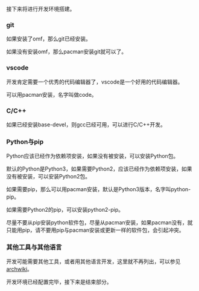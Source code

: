接下来将进行开发环境搭建。

### git

如果安装了omf，那么git已经安装。

如果没有安装omf，那么pacman安装git就可以了。

### vscode

开发肯定需要一个优秀的代码编辑器了，vscode是一个好用的代码编辑器。

可以用pacman安装，名字叫做code。

### C/C++

如果已经安装base-devel，则gcc已经可用，可以进行C/C++开发。

### Python与pip

Python应该已经作为依赖项安装，如果没有被安装，可以安装Python包。

默认的Python是Python3，如果需要Python2，应该已经作为依赖项安装，如果没有被安装，可以安装Python2包。

如果需要pip，那么可以用pacman安装，默认是Python3版本，名字叫python-pip。

如果需要Python2的pip，可以安装python2-pip。

尽量不要从pip安装python软件包，尽量从pacman安装，如果pacman没有，就只能用pip，请不要用pip与pacman安装或更新一样的软件包，会引起冲突。

### 其他工具与其他语言

开发可能需要其他工具，或者用其他语言开发，这里就不再列出，可以参见[archwiki](https://wiki.archlinux.org)。

开发环境已经配置完毕，接下来是结束部分。
